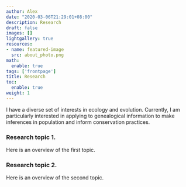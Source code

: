 ```yaml
---
author: Alex
date: "2020-03-06T21:29:01+08:00"
description: Research
draft: false
images: []
lightgallery: true
resources:
- name: featured-image
  src: about_photo.png
math:
  enable: true
tags: ['frontpage']
title: Research
toc:
  enable: true
weight: 1
---
```


I have a diverse set of interests in ecology and evolution. Currently, I am particularly interested in applying to genealogical information to make inferences in population and inform conservation practices.

### Research topic 1.
Here is an overview of the first topic.

### Research topic 2.
Here is an overview of the second topic.

